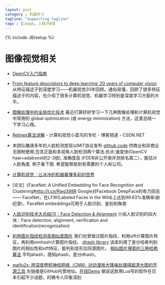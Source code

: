 ```yaml
---
layout: post
category : 机器学习
tagline: "Supporting tagline"
tags : [image, 人脸识别]
---
```

{% include JB/setup %}

# 图像视觉相关

- [OpenCV入门指南](http://blog.csdn.net/morewindows/article/details/8225783)

- [From feature descriptors to deep learning: 20 years of computer vision](http://quantombone.blogspot.com/2015/01/from-feature-descriptors-to-deep.html) 从特征描述子到深度学习——机器视觉20年回顾。通俗易懂，回顾了很多特征描述子的内容，也介绍了很多计算机视觉、机器学习特别是深度学习方面的大牛。

- [图像处理中的全局优化技术](http://t.cn/RZkbwoz) 最近打算好好学习一下几种图像处理和计算机视觉中常用的 global optimization (或 energy minimization) 方法，这里总结一下学习心得。

- [Retinex算法详解](http://blog.csdn.net/carson2005/article/details/9502053) - 计算机视觉小菜鸟的专栏 - 博客频道 - CSDN.NET

- 本团队雕琢多年的人脸检测库现以MIT协议发布 [github code](https://github.com/ShiqiYu/libfacedetection) 供商业和非商业无限制使用,包含正面和多视角人脸检测两个算法.优点:速度快(OpenCV haar+adaboost的2-3倍), 准确度高 (FDDB非公开类评测排名第二），能估计人脸角度. 例子看下图. 希望能帮助到有需要的个人和公司。

- [计算机视觉：让冰冷的机器看懂多彩的世界](http://www.guokr.com/article/439945/)

- [论文]《FaceNet: A Unified Embedding for Face Recognition and Clustering》http://t.cn/Rwg398R Google对Facebook DeepFace的有力回击—— FaceNet，在LFW(Labeled Faces in the Wild)上达到99.63%准确率(新纪录)，FaceNet embeddings可用于人脸识别、鉴别和聚类

- [人脸识别技术大总结(1)：Face Detection & Alignment](http://www.cnblogs.com/sciencefans/p/4394861.html) 介绍人脸识别的四大块：Face detection, alignment, verification and identification(recognization)

- [利用图片指纹检测高相似度图片](http://python.jobbole.com/81277/) 我们也曾做过图片指纹，利用sift计算图片特征，再利用simhash计算图片指纹。
	[dhash library](https://github.com/maccman/dhash) 该库利用了差分哈希判别图片的相似性和sift特征，能判别变形后同源图片。
	[相似图片搜索的三种哈希算法](http://blog.csdn.net/zmazon/article/details/8618775) 平均ahash，感知phash，差分dhash。

- [waifu2x: 用深度卷积神经网络（CNN）对动漫放大降噪处理得超清大图的开源工具](https://github.com/nagadomi/waifu2x) 左链接是GitHub托管地址。[在线Demo](http://waifu2x.udp.jp) 据说这款用Lua写的软件在日本引起不少话题，的确令人印象深刻
